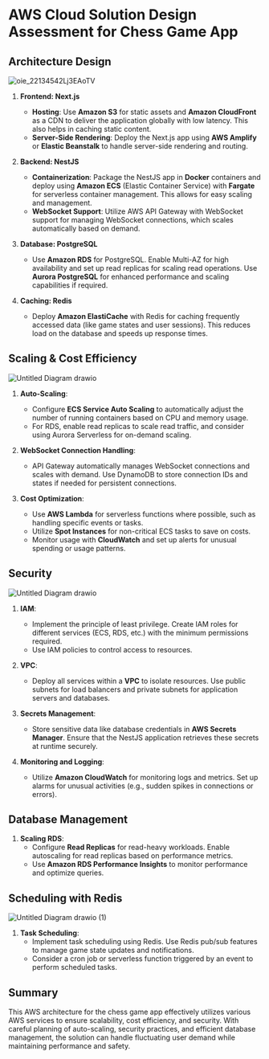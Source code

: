 

# AWS Cloud Solution Design Assessment for Chess Game App

## Architecture Design

![oie_22134542Lj3EAoTV](https://github.com/user-attachments/assets/7a29671a-44f2-49cb-bb54-d15fc71c66bb)


1. **Frontend: Next.js**
   - **Hosting**: Use **Amazon S3** for static assets and **Amazon CloudFront** as a CDN to deliver the application globally with low latency. This also helps in caching static content.
   - **Server-Side Rendering**: Deploy the Next.js app using **AWS Amplify** or **Elastic Beanstalk** to handle server-side rendering and routing.

2. **Backend: NestJS**
   - **Containerization**: Package the NestJS app in **Docker** containers and deploy using **Amazon ECS** (Elastic Container Service) with **Fargate** for serverless container management. This allows for easy scaling and management.
   - **WebSocket Support**: Utilize AWS API Gateway with WebSocket support for managing WebSocket connections, which scales automatically based on demand.

3. **Database: PostgreSQL**
   - Use **Amazon RDS** for PostgreSQL. Enable Multi-AZ for high availability and set up read replicas for scaling read operations. Use **Aurora PostgreSQL** for enhanced performance and scaling capabilities if required.

4. **Caching: Redis**
   - Deploy **Amazon ElastiCache** with Redis for caching frequently accessed data (like game states and user sessions). This reduces load on the database and speeds up response times.

## Scaling & Cost Efficiency

![Untitled Diagram drawio](https://github.com/user-attachments/assets/5fc48b6e-2cd2-4509-9d5e-6e8888842a9f)


1. **Auto-Scaling**:
   - Configure **ECS Service Auto Scaling** to automatically adjust the number of running containers based on CPU and memory usage.
   - For RDS, enable read replicas to scale read traffic, and consider using Aurora Serverless for on-demand scaling.

2. **WebSocket Connection Handling**:
   - API Gateway automatically manages WebSocket connections and scales with demand. Use DynamoDB to store connection IDs and states if needed for persistent connections.

3. **Cost Optimization**:
   - Use **AWS Lambda** for serverless functions where possible, such as handling specific events or tasks.
   - Utilize **Spot Instances** for non-critical ECS tasks to save on costs.
   - Monitor usage with **CloudWatch** and set up alerts for unusual spending or usage patterns.

## Security

![Untitled Diagram drawio](https://github.com/user-attachments/assets/017b7ae0-7ef5-46d3-8504-2632cbb9716f)


1. **IAM**:
   - Implement the principle of least privilege. Create IAM roles for different services (ECS, RDS, etc.) with the minimum permissions required.
   - Use IAM policies to control access to resources.

2. **VPC**:
   - Deploy all services within a **VPC** to isolate resources. Use public subnets for load balancers and private subnets for application servers and databases.

3. **Secrets Management**:
   - Store sensitive data like database credentials in **AWS Secrets Manager**. Ensure that the NestJS application retrieves these secrets at runtime securely.

4. **Monitoring and Logging**:
   - Utilize **Amazon CloudWatch** for monitoring logs and metrics. Set up alarms for unusual activities (e.g., sudden spikes in connections or errors).

## Database Management

1. **Scaling RDS**:
   - Configure **Read Replicas** for read-heavy workloads. Enable autoscaling for read replicas based on performance metrics.
   - Use **Amazon RDS Performance Insights** to monitor performance and optimize queries.

## Scheduling with Redis

![Untitled Diagram drawio (1)](https://github.com/user-attachments/assets/3b4cadb4-ee93-47fc-9a25-24f4903cda94)


1. **Task Scheduling**:
   - Implement task scheduling using Redis. Use Redis pub/sub features to manage game state updates and notifications.
   - Consider a cron job or serverless function triggered by an event to perform scheduled tasks.

## Summary

This AWS architecture for the chess game app effectively utilizes various AWS services to ensure scalability, cost efficiency, and security. With careful planning of auto-scaling, security practices, and efficient database management, the solution can handle fluctuating user demand while maintaining performance and safety.
